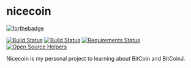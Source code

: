 # nicecoin

[![forthebadge](https://forthebadge.com/images/badges/built-with-love.svg)](https://xmobe.com)

[![Build Status](https://travis-ci.org/xmobe-com/nicecoin.svg?branch=master)](https://travis-ci.org/xmobe-com/nicecoin)
[![Build Status](https://travis-ci.org/xmobe-com/nicecoin.svg?branch=feature%2Fcore)](https://travis-ci.org/xmobe-com/nicecoin)
[![Requirements Status](https://requires.io/github/xmobe-com/nicecoin/requirements.svg?branch=feature%2Fcore)](https://requires.io/github/xmobe-com/nicecoin/requirements/?branch=feature%2Fcore)
[![Open Source Helpers](https://www.codetriage.com/xmobe-com/nicecoin/badges/users.svg)](https://www.codetriage.com/xmobe-com/nicecoin)


Nicecoin is my personal project to learning about BitCoin and BitCoinJ. 
